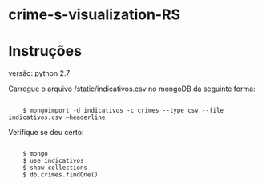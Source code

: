 # crime-s-visualization-RS

# Instruções

versão: python 2.7

Carregue o arquivo /static/indicativos.csv no mongoDB da seguinte forma:

```{r, engine='bash', count_lines}

    $ mongoimport -d indicativos -c crimes --type csv --file indicativos.csv —headerline   
```

Verifique se deu certo:

```{r, engine='bash', count_lines}

    $ mongo
    $ use indicativos
    $ show collections
    $ db.crimes.findOne()
    
```
